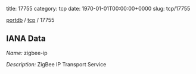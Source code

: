 title: 17755
category: tcp
date: 1970-01-01T00:00:00+0000
slug: tcp/17755

[portdb](/) / [tcp](/category/tcp.html) / 17755


## IANA Data

_Name:_ zigbee-ip

_Description:_ ZigBee IP Transport Service

